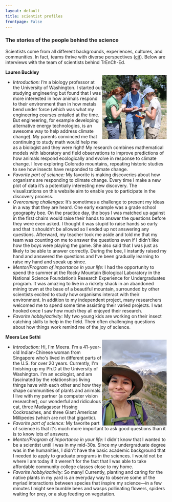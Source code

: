 ```yaml
---
layout: default
title: scientist profiles
frontpage: False
---
```


### The stories of the people behind the science       
   
Scientists come from all different backgrounds, experiences, cultures, and communities. In fact, teams thrive with diverse perspectives ([cit](https://hbr.org/2016/11/why-diverse-teams-are-smarter)). Below are interviews with the team of scientists behind TrEnCh-Ed.
   
**Lauren Buckley**       
<img align="right" width="40%" src="/assets/images/Buckley.png">       
* *Introduction:* I’m a biology professor at the University of Washington. I started out studying engineering but found that I was more interested in how animals respond to their environment than in how metals bend under force (which was what my engineering courses entailed at the time. But engineering, for example developing alternative energy technologies, is an awesome way to help address climate change). My parents convinced me that continuing to study math would help me as a biologist and they were right! My research combines mathematical models with laboratory and field observations to improve predictions of how animals respond ecologically and evolve in response to climate change. I love exploring Colorado mountains, repeating historic studies to see how insects have responded to climate change.      
* *Favorite part of science:* My favorite is making discoveries about how organisms are responding to climate change. Every time I make a new plot of data it’s a potentially interesting new discovery. The visualizations on this website aim to enable you to participate in the discovery process.     
* *Overcoming challenges:* It’s sometimes a challenge to present my ideas in a way that they are heard. One early example was a grade school geography bee. On the practice day, the boys I was matched up against in the first chairs would raise their hands to answer the questions before they were even asked. I thought it was stupid to raise hands so early and that it shouldn’t be allowed so I ended up not answering any questions. Afterward, my teacher took me aside and told me that my team was counting on me to answer the questions even if I didn’t like how the boys were playing the game. She also said that I was just as likely to be able to answer correctly. During the bee, I instantly raised my hand and answered the questions and I’ve been gradually learning to raise my hand and speak up since.   
* *Mentor/Program of importance in your life:* I had the opportunity to spend the summer at the Rocky Mountain Biological Laboratory in the National Science Foundation’s Research Experience for Undergraduates program. It was amazing to live in a rickety shack in an abandoned mining town at the base of a beautiful mountain, surrounded by other scientists excited to study how organisms interact with their environment. In addition to my independent project, many researchers welcomed me to spend some time assisting their varied projects. I was hooked once I saw how much they all enjoyed their research.    
* *Favorite hobby/activity:* My two young kids are working on their insect catching skills to help in the field. Their often challenging questions about how things work remind me of the joy of science.    
    
**Meera Lee Sethi**       
<img align="right" width="40%" src="/assets/images/Sethi.jpg">        
* *Introduction:* Hi, I'm Meera. I'm a 41-year-old Indian-Chinese woman from Singapore who's lived in different parts of the U.S. for over 20 years. Currently, I'm finishing up my Ph.D at the University of Washington. I'm an ecologist, and am fascinated by the relationships living things have with each other and how they shape communities of plants and animals. I live with my partner (a computer vision researcher), our wonderful and ridiculous cat, three Madagascar Hissing Cockroaches, and three Giant American Millipedes (which are not that gigantic).      
* *Favorite part of science:* My favorite part of science is that it's much more important to ask good questions than it is to know lots of answers.      
* *Mentor/Program of importance in your life:* I didn't know that I wanted to be a scientist until I was in my mid-30s. Since my undergraduate degree was in the humanities, I didn't have the basic academic background that I needed to apply to graduate programs in the sciences. I would not be where I am today if it weren't for the fact that I was able to take affordable community college classes close to my home.      
* *Favorite hobby/activity:* So many! Currently, planting and caring for the native plants in my yard is an everyday way to observe some of the myriad interactions between species that inspire my science—in a few minutes I might see bumble bees and wasps pollinating flowers, spiders waiting for prey, or a slug feeding on vegetation.        
